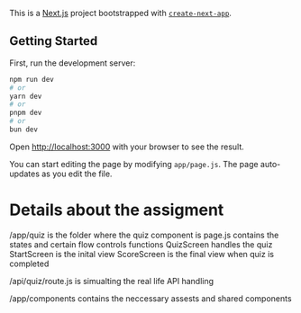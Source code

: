 This is a [Next.js](https://nextjs.org/) project bootstrapped with [`create-next-app`](https://github.com/vercel/next.js/tree/canary/packages/create-next-app).

## Getting Started

First, run the development server:

```bash
npm run dev
# or
yarn dev
# or
pnpm dev
# or
bun dev
```

Open [http://localhost:3000](http://localhost:3000) with your browser to see the result.

You can start editing the page by modifying `app/page.js`. The page auto-updates as you edit the file.

# Details about the assigment

/app/quiz is the folder where the quiz component is
page.js contains the states and certain flow controls functions
QuizScreen handles the quiz
StartScreen is the inital view
ScoreScreen is the final view when quiz is completed

/api/quiz/route.js is simualting the real life API handling

/app/components contains the neccessary assests and shared components
